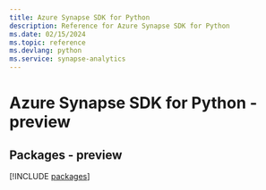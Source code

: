 ```yaml
---
title: Azure Synapse SDK for Python
description: Reference for Azure Synapse SDK for Python
ms.date: 02/15/2024
ms.topic: reference
ms.devlang: python
ms.service: synapse-analytics
---
```

# Azure Synapse SDK for Python - preview
## Packages - preview
[!INCLUDE [packages](synapse-index.md)]